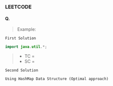 ### LEETCODE 

#### Q. 

>Example:  


```First Solution```

```java
import java.util.*;

```
>- TC = 
>- SC = 

```Second Solution```

```
Using HashMap Data Structure (Optimal approach)
```